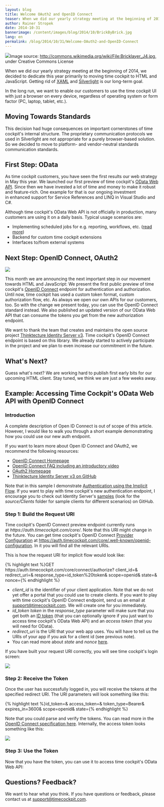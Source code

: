 ```yaml
---
layout: blog
title: Welcome OAuth2 and OpenID Connect
teaser: When we did our yearly strategy meeting at the beginning of 2014, we decided to dedicate this year primarily to moving time cockpit to HTML and JavaScript. This decision had huge consequences on important cornerstones of time cockpit's internal structure. The proprietary communication protocols we used in Silverlight are not appropriate for a purely browser-based solution. So we decided to move to platform- and vendor-neutral standards communication standards. Today, we present the next step down that road -  Time Cockpit's brand new OpenID Connect endpoint for authentication.
author: Rainer Stropek
date: 2014-10-31
bannerimage: /content/images/blog/2014/10/BrickByBrick.jpg
lang: en
permalink: /blog/2014/10/31/Welcome-OAuth2-and-OpenID-Connect
---
```


<div class="imageCaption">
  <img src="{{site.baseurl}}/content/images/blog/2014/10/BrickByBrick.jpg" />Image source: <a href="http://commons.wikimedia.org/wiki/File:Bricklayer_J4.jpg" target="_blank">http://commons.wikimedia.org/wiki/File:Bricklayer_J4.jpg</a>, under Creative Commons License</div><p>When we did our yearly strategy meeting at the beginning of 2014, we decided to dedicate this year primarily to moving time cockpit to HTML and JavaScript. Getting rid of <a href="http://msdn.microsoft.com/en-us/library/ms752059(v=vs.110).aspx" target="_blank">XAML</a> and <a href="http://www.microsoft.com/silverlight/" target="_blank">Silverlight</a> is our long-term goal.</p><p class="showcase">In the long run, we want to enable our customers to use the time cockpit UI with just a browser on every device, regardless of operating system or form factor (PC, laptop, tablet, etc.).</p><h2>Moving Towards Standards</h2><p>This decision had huge consequences on important cornerstones of time cockpit's internal structure. The proprietary communication protocols we used in Silverlight are not appropriate for a purely browser-based solution. So we decided to move to platform- and vendor-neutral standards communication standards.</p><h2>First Step: OData</h2><p>As time cockpit customers, you have seen the first results our web strategy in May this year. We launched our first preview of time cockpit's <a href="http://www.timecockpit.com/blog/2014/04/27/Adding-Web-to-our-API" target="_blank">OData Web API</a>. Since then we have invested a lot of time and money to make it robust and feature-rich. One example for that is our ongoing investment in enhanced support for Service References and LINQ in Visual Studio and C#.</p><p>Although time cockpit's OData Web API is not officially in production, many customers are using it on a daily basis. Typical usage scenarios are:</p><ul>
  <li>Implementing scheduled jobs for e.g. reporting, workflows, etc. (<a href="http://www.timecockpit.com/blog/2014/05/30/Warning-Emails-in-Case-of-Budget-Overrun" target="_blank">read more</a>)</li>
  <li>Backend for custom time cockpit extensions</li>
  <li>Interfaces to/from external systems</li>
</ul><h2>Next Step: OpenID Connect, OAuth2</h2><p class="floatRight">
  <img src="{{site.baseurl}}/content/images/blog/2014/10/openid-logo-wordmark.png" />
</p><p>This month we are announcing the next important step in our movement towards HTML and JavaScript: We present the first public preview of time cockpit's <a href="http://oauth.net/2/" target="_blank"></a><a href="http://openid.net/connect/" target="_blank">OpenID Connect</a> endpoint for authentication and authorization. Until now, time cockpit has used a custom token format, custom authorization flow, etc. As always we open our own APIs for our customers, too. So with the change we present today, you can use the OpenID Connect standard instead. We also published an updated version of our OData Web API that can consume the tokens you get from the new authorization endpoint.</p><p class="showcase">We want to thank the team that creates and maintains the open source project <a href="https://github.com/thinktecture/Thinktecture.IdentityServer.v3" target="_blank">Thinktecture Identity Server v3</a>. Time cockpit's OpenID Connect endpoint is based on this library. We already started to actively participate in the project and we plan to even increase our commitment in the future.</p><h2>What's Next?</h2><p>Guess what's next? We are working hard to publish first early bits for our upcoming HTML client. Stay tuned, we think we are just a few weeks away.</p><h2>Example: Accessing Time Cockpit's OData Web API with OpenID Connect</h2><h3>Introduction</h3><p>A complete description of Open ID Connect is out of scope of this article. However, I would like to walk you through a short example demonstrating how you could use our new auth endpoint.</p><p class="showcase">If you want to learn more about Open ID Connect and OAuth2, we recommend the following resources:</p><ul>
  <li>
    <a href="http://openid.net/connect/" target="_blank">OpenID Connect Homepage</a>
  </li>
  <li>
    <a href="http://openid.net/connect/faq/" target="_blank">OpenID Connect FAQ including an introductory video</a>
  </li>
  <li>
    <a href="http://oauth.net/2/" target="_blank">OAuth2 Homepage</a>
  </li>
  <li>
    <a href="https://github.com/thinktecture/Thinktecture.IdentityServer.v3" target="_blank">Thinktecture Identity Server v3 on GitHub</a>
  </li>
</ul><p>Note that in this sample I demonstrate <a href="http://openid.net/specs/openid-connect-core-1_0.html#ImplicitFlowAuth" target="_blank">Authentication using the Implicit Flow</a>. If you want to play with time cockpit's new authentication endpoint, I encourage you to check out Identity Server's <a href="https://github.com/thinktecture/Thinktecture.IdentityServer.v3.Samples/">samples</a> (look for the <em>source/Clients</em> folder for sample clients for different scenarios) on GitHub.</p><h3>Step 1: Build the Request URI</h3><p>Time cockpit's OpenID Connect preview endpoint currently runs at <em>https://auth.timecockpit.com/core/</em>. Note that this URI might change in the future. You can get time cockpit's OpenID Connect <a href="http://openid.net/specs/openid-connect-discovery-1_0.html#ProviderConfig" target="_blank">Provider Configuration</a> at <a href="https://auth.timecockpit.com/core/.well-known/openid-configuration" target="_blank">https://auth.timecockpit.com/core/.well-known/openid-configuration</a>. In it you will find all the relevant URIs.</p><p>This is how the request URI for implicit flow would look like:</p>{% highlight text %}GET https://auth.timecockpit.com/core/connect/authorize?
    client_id=<your client id>&
    redirect_uri=<URI of your app>&
    response_type=id_token%20token&
    scope=openid&
    state=<yourstate>&
    nonce=<random generated nonce>{% endhighlight %}<ul>
  <li>
    <em>client_id</em> is the identifier of your client application. Note that we do not yet offer a portal that you could use to create clients. If you want to play with time cockpit's OpenID Connect endpoint, send us an email at <a href="mailto:support@timecockpit.com" target="_blank">support@timecockpit.com</a>. We will create one for you immediately.</li>
  <li>
    <em>id_token token</em> in the <em>response_type</em> parameter will make sure that you get both an <a href="http://openid.net/specs/oauth-v2-multiple-response-types-1_0.html#id_token" target="_blank">ID token</a> (that you can optionally ignore if you just want to access time cockpit's OData Web API) and an <em>access token</em> (that you will need for OData).</li>
  <li>
    <em>redirect_uri</em> is the URI that your web app uses. You will have to tell us the URIs of your app if you ask for a client id (see previous note).</li>
  <li>You can read more about <em>state</em> and <em>nonce </em><a href="http://openid.net/specs/openid-connect-core-1_0.html#AuthRequest" target="_blank">here</a>.</li>
</ul><p>If you have built your request URI correctly, you will see time cockpit's login screen:</p><p>
  <img src="{{site.baseurl}}/content/images/blog/2014/10/tclogin.png" />
</p><h3>Step 2: Receive the Token</h3><p>Once the user has successfully logged in, you will receive the tokens at the specified redirect URI. The URI parameters will look something like this:</p>{% highlight text %}id_token=<your id token>&
access_token=<your access token>&
token_type=Bearer&
expires_in=3600&
scope=openid&
state=<yourstate>{% endhighlight %}<p>Note that you could parse and verify the tokens. You can read more in the <a href="http://openid.net/specs/openid-connect-core-1_0.html#ImplicitTokenValidation" target="_blank">OpenID Connect specification here</a>. Internally, the access token looks something like this:</p><p>
  <img src="{{site.baseurl}}/content/images/blog/2014/10/accessToken.png" />
</p><h3>Step 3: Use the Token</h3><p>Now that you have the token, you can use it to access time cockpit's OData Web API:</p><function name="Composite.Media.ImageGallery.Slimbox2">
  <param name="MediaImage" value="MediaArchive:05867889-de92-469b-bdd9-bb1c06e4b359" />
  <param name="ThumbnailMaxWidth" value="800" />
  <param name="ThumbnailMaxHeight" value="800" />
  <param name="ImageMaxWidth" value="1280" />
  <param name="ImageMaxHeight" value="1024" />
</function><h2>Questions? Feedback?</h2><p>We want to hear what you think. If you have questions or feedback, please contact us at <a href="mailto:support@timecockpit.com">support@timecockpit.com</a>.</p>